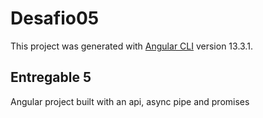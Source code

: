 # Desafio05

This project was generated with [Angular CLI](https://github.com/angular/angular-cli) version 13.3.1.

## Entregable 5

Angular project built with an api, async pipe and promises
